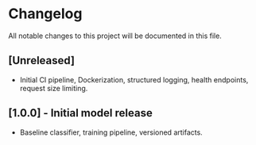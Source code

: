 # Changelog

All notable changes to this project will be documented in this file.

## [Unreleased]
- Initial CI pipeline, Dockerization, structured logging, health endpoints, request size limiting.

## [1.0.0] - Initial model release
- Baseline classifier, training pipeline, versioned artifacts.
